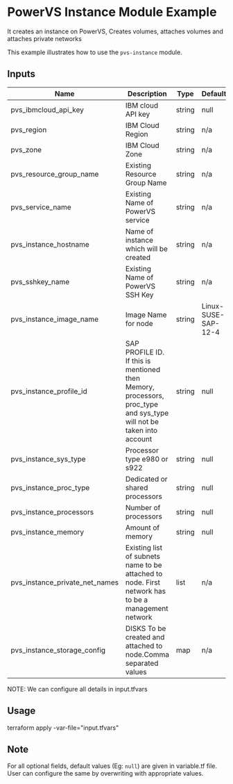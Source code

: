 # PowerVS Instance Module Example

It creates an instance on PowerVS, Creates volumes, attaches volumes and attaches private networks

This example illustrates how to use the `pvs-instance` module.

<!-- BEGINNING OF PRE-COMMIT-TERRAFORM DOCS HOOK -->

## Inputs

| Name                              | Description                                           | Type   | Default | Required |
|-----------------------------------|-------------------------------------------------------|--------|---------|----------|
| pvs\_ibmcloud_api_key | IBM cloud API key | string | null | optional |
| pvs\_region | IBM Cloud Region | string | n/a | yes |
| pvs\_zone | IBM Cloud Zone | string | n/a | yes |
| pvs\_resource\_group\_name | Existing Resource Group Name | string | n/a | yes |
| pvs\_service\_name | Existing Name of PowerVS service | string | n/a | yes |
| pvs\_instance\_hostname | Name of instance which will be created | string | n/a | yes |
| pvs\_sshkey\_name | Existing Name of PowerVS SSH Key | string | n/a | yes |
| pvs\_instance\_image\_name | Image Name for node | string | Linux-SUSE-SAP-12-4 | yes |
| pvs\_instance\_profile\_id | SAP PROFILE ID. If this is mentioned then Memory, processors, proc_type and sys_type will not be taken into account | string | null | optional |
| pvs\_instance\_sys\_type | Processor type e980 or s922 | string | null | optional |
| pvs\_instance\_proc\_type | Dedicated or shared processors | string | null | optional |
| pvs\_instance\_processors | Number of processors | string | null | optional |
| pvs\_instance\_memory | Amount of memory | string | null | optional |
| pvs\_instance\_private\_net\_names | Existing list of subnets name to be attached to node. First network has to be a management network  | list | n/a | yes |
| pvs\_instance\_storage\_config | DISKS To be created and attached to node.Comma separated values | map | n/a | yes |  

<!-- END OF PRE-COMMIT-TERRAFORM DOCS HOOK -->

NOTE: We can configure all details in input.tfvars

## Usage

terraform apply -var-file="input.tfvars"

## Note

For all optional fields, default values (Eg: `null`) are given in variable.tf file. User can configure the same by overwriting with appropriate values.